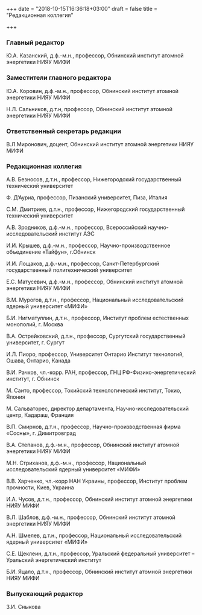 +++
date = "2018-10-15T16:36:18+03:00"
draft = false
title = "Редакционная коллегия"

+++

### Главный редактор

Ю.А. Казанский, д.ф.-м.н., профессор, Обнинский институт атомной энергетики НИЯУ МИФИ

### Заместители главного редактора

Ю.А. Коровин, д.ф.-м.н., профессор, Обнинский институт атомной энергетики НИЯУ МИФИ

Н.Л. Сальников, д.т.н, профессор, Обнинский институт атомной энергетики НИЯУ МИФИ

### Ответственный секретарь редакции

В.Л.Миронович, доцент, Обнинский институт атомной энергетики НИЯУ МИФИ

### Редакционная коллегия

А.В. Безносов, д.т.н., профессор, Нижегородский государственный технический университет

Ф. Д’Ауриа, профессор, Пизанский университет, Пиза, Италия

С.М. Дмитриев, д.т.н., профессор, Нижегородский государственный технический университет

А.В. Зродников, д.ф.-м.н., профессор, Всероссийский научно-исследовательский институт АЭС

И.И. Крышев, д.ф.-м.н., профессор, Научно-производственное объединение «Тайфун», г.Обнинск

И.И. Лощаков, д.ф.-м.н., профессор, Санкт-Петербургский государственный политехнический университет

Е.С. Матусевич, д.ф.-м.н., профессор, Обнинский институт атомной энергетики НИЯУ МИФИ

В.М. Мурогов, д.т.н., профессор, Национальный исследовательский ядерный университет «МИФИ»

Б.И. Нигматуллин, д.т.н., профессор, Институт проблем естественных монополий, г. Москва

В.А. Острейковский, д.т.н., профессор, Сургутский государственный университет, г. Сургут

И.Л. Пиоро, профессор, Университет Онтарио Институт технологий, Ошава, Онтарио, Канада

В.И. Рачков, чл.-корр. РАН, профессор, ГНЦ РФ-Физико-энергетический институт, г. Обнинск

М. Саито, профессор, Токийский технологический институт, Токио, Япония

М. Сальваторес, директор департамента, Научно-исследовательский центр, Кадараш, Франция

В.П. Смирнов, д.т.н., профессор, Научно-производственная фирма «Сосны», г. Димитровград

В.А. Степанов, д.ф.-м.н., профессор, Обнинский институт атомной энергетики НИЯУ МИФИ

М.Н. Стриханов, д.ф.-м.н., профессор, Национальный исследовательский ядерный университет «МИФИ»

В.В. Харченко, чл.-корр НАН Украины, профессор, Институт проблем прочности, Киев, Украина

И.А. Чусов, д.т.н., профессор, Обнинский институт атомной энергетики НИЯУ МИФИ

В.Л. Шаблов, д.ф.-м.н., профессор, Обнинский институт атомной энергетики НИЯУ МИФИ

А.Н. Шмелев, д.т.н., профессор, Национальный исследовательский ядерный университет «МИФИ»

С.Е. Щеклеин, д.т.н., профессор, Уральский федеральный университет – Уральский энергетический институт

Б.И. Яцало, д.т.н., профессор, Обнинский институт атомной энергетики НИЯУ МИФИ

### Выпускающий редактор

З.И. Сныкова
